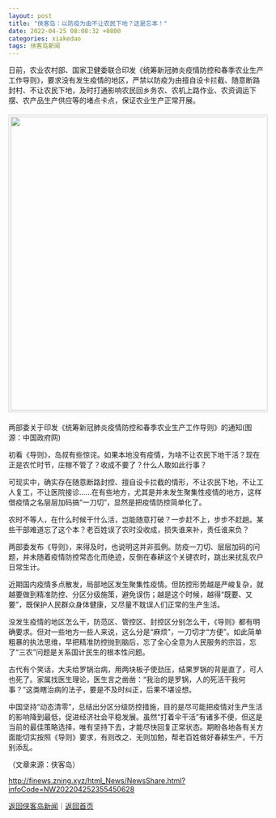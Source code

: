 ```yaml
---
layout: post
title: "侠客岛：以防疫为由不让农民下地？这是忘本！"
date: 2022-04-25 08:08:32 +0800
categories: xiakedao
tags: 侠客岛新闻
---
```

<p>日前，农业农村部、国家卫健委联合印发《统筹新冠肺炎疫情防控和春季农业生产工作导则》，要求没有发生疫情的地区，严禁以防疫为由擅自设卡拦截、随意断路封村、不让农民下地，及时打通影响农民回乡务农、农机上路作业、农资调运下摆、农产品生产供应等的堵点卡点，保证农业生产正常开展。</p>
 <center><img src="https://dfscdn.dfcfw.com/download/D25680822446534198057_w1080h646.jpg" width="580" emheight="347" style="border:#d1d1d1 1px solid;padding:3px;margin:5px 0;" /></center>
 <p>两部委关于印发《统筹新冠肺炎疫情防控和春季农业生产工作导则》的通知(图源：中国政府网)</p>
 <p>初看《导则》，岛叔有些惊诧。如果本地没有疫情，为啥不让农民下地干活？现在正是农忙时节，庄稼不管了？收成不要了？什么人敢如此行事？</p>
 <p>可现实中，确实存在随意断路封控、擅自设卡拦截的情形，不让农民下地，不让工人复工，不让医院接诊......在有些地方，尤其是并未发生聚集性疫情的地方，这样借疫情之名层层加码搞“一刀切”，显然是把疫情防控简单化了。</p>
 <p>农时不等人，在什么时候干什么活，岂能随意打破？一步赶不上，步步不赶趟。某些干部难道忘了这个本？老百姓误了农时没收成，损失谁来补，责任谁来负？</p>
 <p>两部委发布《导则》，来得及时，也说明这并非孤例。防疫一刀切、层层加码的问题，并未随着疫情防控常态化而绝迹，反倒在春耕这个关键农时，跳出来扰乱农户日常生计。</p>
 <p>近期国内疫情多点散发，局部地区发生聚集性疫情。但防控形势越是严峻复杂，就越要做到精准防控、分区分级施策，避免误伤；越是这个时候，越得“既要、又要”，既保护人民群众身体健康，又尽量不耽误人们正常的生产生活。</p>
 <p>没发生疫情的地区怎么干，防范区、管控区、封控区分别怎么干，《导则》都有明确要求。但对一些地方一些人来说，这么分是“麻烦”，一刀切才“方便”。如此简单粗暴的执法思维，早把精准防控抛到脑后，忘了全心全意为人民服务的宗旨，忘了“三农”问题是关系国计民生的根本性问题。</p>
 <p>古代有个笑话，大夫给罗锅治病，用两块板子使劲压，结果罗锅的背是直了，可人也死了。家属找医生理论，医生言之凿凿：“我治的是罗锅，人的死活干我何事？”这类瞎治病的法子，要是不及时纠正，后果不堪设想。</p>
 <p>中国坚持“动态清零”，总结出分区分级防控措施，目的是尽可能把疫情对生产生活的影响降到最低，促进经济社会平稳发展。虽然“打着伞干活”有诸多不便，但这是当前的最佳策略选择，唯有坚持下去，才能尽快回复正常状态。期盼各地各有关方面能切实按照《导则》要求，有则改之、无则加勉，帮老百姓做好春耕生产，千万别添乱。</p><p class="em_media">（文章来源：侠客岛）</p>

<http://finews.zning.xyz/html_News/NewsShare.html?infoCode=NW202204252355450628>

[返回侠客岛新闻](//finews.withounder.com/category/xiakedao.html)｜[返回首页](//finews.withounder.com/)